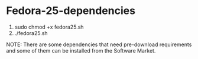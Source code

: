 # Fedora-25-dependencies


1. sudo chmod +x fedora25.sh
2. ./fedora25.sh


NOTE: There are some dependencies that need pre-download requirements and some of them can be installed from the Software Market.
